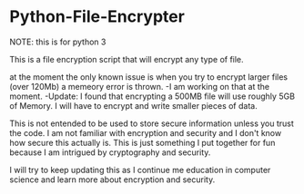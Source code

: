 # Python-File-Encrypter 

NOTE: this is for python 3

This is a file encryption script that will encrypt any type of file. 

at the moment the only known issue is when you try to encrypt larger files (over 120Mb) a memeory error is thrown.
-I am working on that at the moment.
-Update: I found that encrypting a 500MB file will use roughly 5GB of Memory. I will have to encrypt and write smaller pieces of data.

This is not entended to be used to store secure information unless you trust the code. I am not familiar with encryption and security and I don't know how secure this actually is. This is just something I put together for fun because I am intrigued by cryptography and security.

I will try to keep updating this as I continue me education in computer science and learn more about encryption and security.
